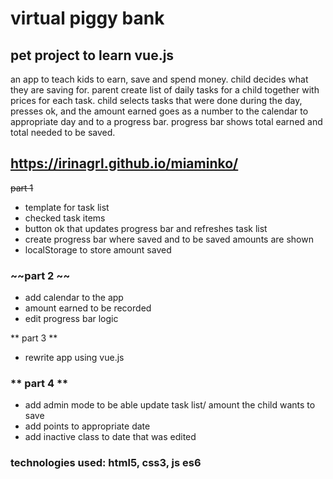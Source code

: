 # virtual piggy bank

## pet project to learn vue.js
 an app to teach kids to earn, save and spend money. child decides what they are saving for. parent create list of daily tasks for a child together with prices for each task. child selects tasks that were done during the day, presses ok, and the amount earned goes as a number to the calendar to appropriate day and to a progress bar. progress bar shows total earned and total needed to be saved.

## https://irinagrl.github.io/miaminko/

~~part 1~~
* template for task list 
* checked task items
* button ok that updates progress bar and refreshes task list
* create progress bar where saved and to be saved amounts are shown
* localStorage to store amount saved

### ~~part 2 ~~
* add calendar to the app
* amount earned to be recorded
* edit progress bar logic

** part 3 **
* rewrite app using vue.js

### ** part 4 **
* add admin mode to be able update task list/ amount the child wants to save
* add points to appropriate date
* add inactive class to date that was edited

### technologies used: html5, css3, js es6
